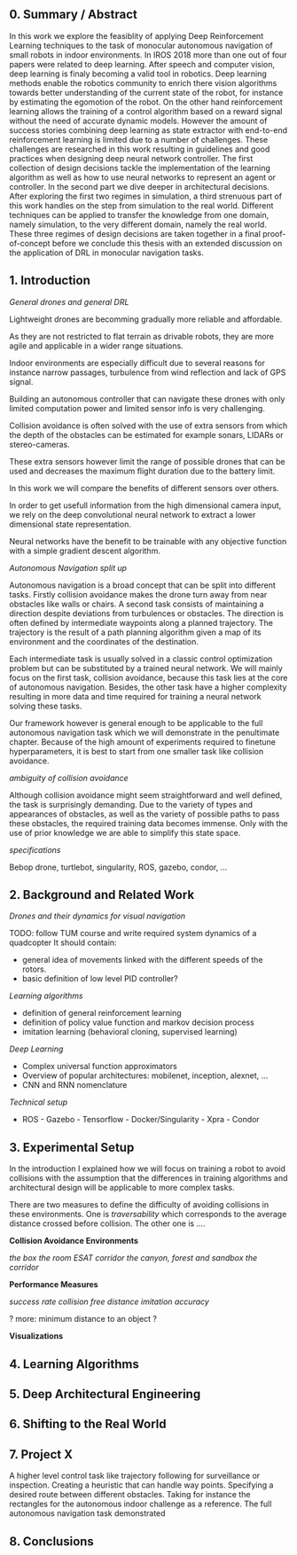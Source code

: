 ## 0. Summary / Abstract

In this work we explore the feasiblity of applying Deep Reinforcement Learning techniques to the task of monocular autonomous navigation of small robots in indoor environments.
In IROS 2018 more than one out of four papers were related to deep learning. 
After speech and computer vision, deep learning is finaly becoming a valid tool in robotics. 
Deep learning methods enable the robotics community to enrich there vision algorithms towards better understanding of the current state of the robot, for instance by estimating the egomotion of the robot.
On the other hand reinforcement learning allows the training of a control algorithm based on a reward signal without the need of accurate dynamic models.
However the amount of success stories combining deep learning as state extractor with end-to-end reinforcement learning is limited due to a number of challenges.
These challenges are researched in this work resulting in guidelines and good practices when designing deep neural network controller.
The first collection of design decisions tackle the implementation of the learning algorithm as well as how to use neural networks to represent an agent or controller.
In the second part we dive deeper in architectural decisions.
After exploring the first two regimes in simulation, a third strenuous part of this work handles on the step from simulation to the real world. 
Different techniques can be applied to transfer the knowledge from one domain, namely simulation, to the very different domain, namely the real world.
These three regimes of design decisions are taken together in a final proof-of-concept before we conclude this thesis with an extended discussion on the application of DRL in monocular navigation tasks.

## 1. Introduction

_General drones and general DRL_

Lightweight drones are becomming gradually more reliable and affordable. 

As they are not restricted to flat terrain as drivable robots, they are more agile and applicable in a wider range situations.

Indoor environments are especially difficult due to several reasons for instance narrow passages, turbulence from wind reflection and lack of GPS signal.

Building an autonomous controller that can navigate these drones with only limited computation power and limited sensor info is very challenging.

Collision avoidance is often solved with the use of extra sensors from which the depth of the obstacles can be estimated for example sonars, LIDARs or stereo-cameras. 

These extra sensors however limit the range of possible drones that can be used and decreases the maximum flight duration due to the battery limit.

In this work we will compare the benefits of different sensors over others.

In order to get usefull information from the high dimensional camera input, we rely on the deep convolutional neural network to extract a lower dimensional state representation.

Neural networks have the benefit to be trainable with any objective function with a simple gradient descent algorithm. 

_Autonomous Navigation split up_

Autonomous navigation is a broad concept that can be split into different tasks. 
Firstly collision avoidance makes the drone turn away from near obstacles like walls or chairs. 
A second task consists of maintaining a direction despite deviations from turbulences or obstacles.
The direction is often defined by intermediate waypoints along a planned trajectory.
The trajectory is the result of a path planning algorithm given a map of its environment and the coordinates of the destination.

Each intermediate task is usually solved in a classic control optimization problem but can be substituted by a trained neural network.
We will mainly focus on the first task, collision avoidance, because this task lies at the core of autonomous navigation.
Besides, the other task have a higher complexity resulting in more data and time required for training a neural network solving these tasks.

Our framework however is general enough to be applicable to the full autonomous navigation task which we will demonstrate in the penultimate chapter.
Because of the high amount of experiments required to finetune hyperparameters, it is best to start from one smaller task like collision avoidance.

_ambiguity of collision avoidance_

Although collision avoidance might seem straightforward and well defined, the task is surprisingly demanding.
Due to the variety of types and appearances of obstacles, as well as the variety of possible paths to pass these obstacles, the required training data becomes immense.
Only with the use of prior knowledge we are able to simplify this state space.


_specifications_

Bebop drone, turtlebot, singularity, ROS, gazebo, condor, ... 

## 2. Background and Related Work

_Drones and their dynamics for visual navigation_

TODO: follow TUM course and write required system dynamics of a quadcopter
It should contain:

- general idea of movements linked with the different speeds of the rotors.
- basic definition of low level PID controller?

_Learning algorithms_

- definition of general reinforcement learning
- definition of policy value function and markov decision process
- imitation learning (behavioral cloning, supervised learning)

_Deep Learning_

- Complex universal function approximators
- Overview of popular architectures: mobilenet, inception, alexnet, ...
- CNN and RNN nomenclature

_Technical setup_

- ROS - Gazebo - Tensorflow - Docker/Singularity - Xpra - Condor

## 3. Experimental Setup

In the introduction I explained how we will focus on training a robot to avoid collisions with the assumption that the differences in training algorithms and architectural design will be applicable to more complex tasks. 

There are two measures to define the difficulty of avoiding collisions in these environments. One is _traversability_ which corresponds to the average distance crossed before collision.
The other one is _..._.


__Collision Avoidance Environments__

_the box_
_the room_
_ESAT corridor_
_the canyon, forest and sandbox_
_the corridor_

__Performance Measures__

_success rate_
_collision free distance_
_imitation accuracy_

? more: minimum distance to an object ?

__Visualizations__




## 4. Learning Algorithms

## 5. Deep Architectural Engineering

## 6. Shifting to the Real World

## 7. Project X

A higher level control task like trajectory following for surveillance or inspection.
Creating a heuristic that can handle way points. Specifying a desired route between different obstacles. 
Taking for instance the rectangles for the autonomous indoor challenge as a reference.
The full autonomous navigation task demonstrated



## 8. Conclusions
